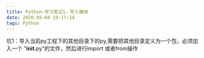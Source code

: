 ```yaml
---
title: Python-学习笔记1，导入模块
date: 2020-05-04 19:17:14
tags: Python
---
```

坑1：导入当前py工程下的其他目录下的py,需要把其他目录定义为一个包，必须加入一个  “__init__.py”的文件，然后进行import 或者from操作